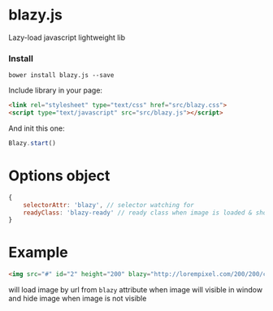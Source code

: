 # blazy.js
Lazy-load javascript lightweight lib

### Install
```bower install blazy.js --save```

Include library in your page:

```html
<link rel="stylesheet" type="text/css" href="src/blazy.css">
<script type="text/javascript" src="src/blazy.js"></script>
```

And init this one:

```javascript
Blazy.start()
```

# Options object
```javascript
{
	selectorAttr: 'blazy', // selector watching for
	readyClass: 'blazy-ready' // ready class when image is loaded & shown
}
```

# Example
```html
<img src="#" id="2" height="200" blazy="http://lorempixel.com/200/200/city/2">
```
will load image by url from `blazy` attribute when image will
visible in window and hide image when image is not visible
